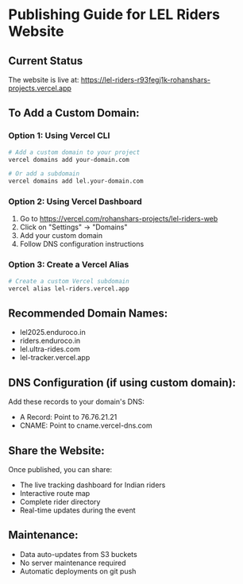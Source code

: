# Publishing Guide for LEL Riders Website

## Current Status
The website is live at: https://lel-riders-r93fegj1k-rohanshars-projects.vercel.app

## To Add a Custom Domain:

### Option 1: Using Vercel CLI
```bash
# Add a custom domain to your project
vercel domains add your-domain.com

# Or add a subdomain
vercel domains add lel.your-domain.com
```

### Option 2: Using Vercel Dashboard
1. Go to https://vercel.com/rohanshars-projects/lel-riders-web
2. Click on "Settings" → "Domains"
3. Add your custom domain
4. Follow DNS configuration instructions

### Option 3: Create a Vercel Alias
```bash
# Create a custom Vercel subdomain
vercel alias lel-riders.vercel.app
```

## Recommended Domain Names:
- lel2025.enduroco.in
- riders.enduroco.in
- lel.ultra-rides.com
- lel-tracker.vercel.app

## DNS Configuration (if using custom domain):
Add these records to your domain's DNS:
- A Record: Point to 76.76.21.21
- CNAME: Point to cname.vercel-dns.com

## Share the Website:
Once published, you can share:
- The live tracking dashboard for Indian riders
- Interactive route map
- Complete rider directory
- Real-time updates during the event

## Maintenance:
- Data auto-updates from S3 buckets
- No server maintenance required
- Automatic deployments on git push